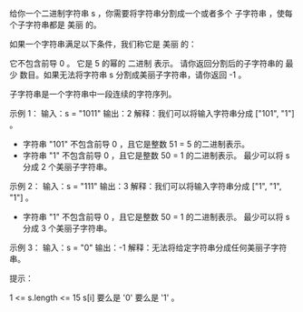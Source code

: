给你一个二进制字符串 s ，你需要将字符串分割成一个或者多个 子字符串 ，使每个子字符串都是 美丽 的。

如果一个字符串满足以下条件，我们称它是 美丽 的：

它不包含前导 0 。
它是 5 的幂的 二进制 表示。
请你返回分割后的子字符串的 最少 数目。如果无法将字符串 s 分割成美丽子字符串，请你返回 -1 。

子字符串是一个字符串中一段连续的字符序列。

示例 1：
输入：s = "1011"
输出：2
解释：我们可以将输入字符串分成 ["101", "1"] 。

- 字符串 "101" 不包含前导 0 ，且它是整数 51 = 5 的二进制表示。
- 字符串 "1" 不包含前导 0 ，且它是整数 50 = 1 的二进制表示。
  最少可以将 s 分成 2 个美丽子字符串。

示例 2：
输入：s = "111"
输出：3
解释：我们可以将输入字符串分成 ["1", "1", "1"] 。

- 字符串 "1" 不包含前导 0 ，且它是整数 50 = 1 的二进制表示。
  最少可以将 s 分成 3 个美丽子字符串。

示例 3：
输入：s = "0"
输出：-1
解释：无法将给定字符串分成任何美丽子字符串。

提示：

1 <= s.length <= 15
s[i] 要么是 '0' 要么是 '1' 。
